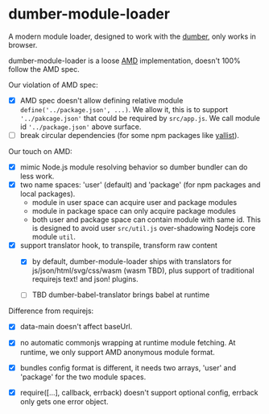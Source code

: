 # dumber-module-loader

A modern module loader, designed to work with the [dumber](https://github.com/huochunpeng/dumber), only works in browser.

dumber-module-loader is a loose [AMD](https://github.com/amdjs/amdjs-api) implementation, doesn't 100% follow the AMD spec.

Our violation of AMD spec:

* [x] AMD spec doesn't allow defining relative module `define('../package.json', ...)`. We allow it, this is to support `'../pakcage.json'` that could be required by `src/app.js`. We call module id `'../package.json'` above surface.
* [ ] break circular dependencies (for some npm packages like [yallist](https://github.com/isaacs/yallist)).

Our touch on AMD:

* [x] mimic Node.js module resolving behavior so dumber bundler can do less work.
* [x] two name spaces: 'user' (default) and 'package' (for npm packages and local packages).
  - module in user space can acquire user and package modules
  - module in package space can only acquire package modules
  - both user and package space can contain module with same id. This is designed to avoid user `src/util.js` over-shadowing Nodejs core module `util`.
* [x] support translator hook, to transpile, transform raw content
  - [x] by default, dumber-module-loader ships with translators for js/json/html/svg/css/wasm (wasm TBD), plus support of traditional requirejs text! and json! plugins.
  - [ ] TBD dumber-babel-translator brings babel at runtime


Difference from requirejs:

* [x] data-main doesn't affect baseUrl.
* [x] no automatic commonjs wrapping at runtime module fetching. At runtime, we only support AMD anonymous module format.
* [x] bundles config format is different, it needs two arrays, 'user' and 'package' for the two module spaces.
* [x] require([...], callback, errback) doesn't support optional config, errback only gets one error object.

